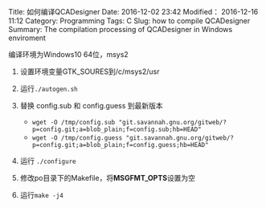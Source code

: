 Title: 如何编译QCADesigner
Date: 2016-12-02 23:42
Modified： 2016-12-16 11:12
Category: Programming
Tags: C
Slug: how to compile QCADesigner
Summary: The compilation processing of QCADesigner in Windows enviroment

编译环境为Windows10 64位，msys2

1. 设置环境变量GTK_SOURES到/c/msys2/usr
2. 运行`./autogen.sh`
3. 替换 config.sub 和 config.guess 到最新版本
	- `wget -O /tmp/config.sub "git.savannah.gnu.org/gitweb/?p=config.git;a=blob_plain;f=config.sub;hb=HEAD"`
	- `wget -O /tmp/config.guess "git.savannah.gnu.org/gitweb/?p=config.git;a=blob_plain;f=config.guess;hb=HEAD"`
 
1. 运行 `./configure`
2. 修改po目录下的Makefile，将**MSGFMT_OPTS**设置为空
3. 运行`make -j4`
